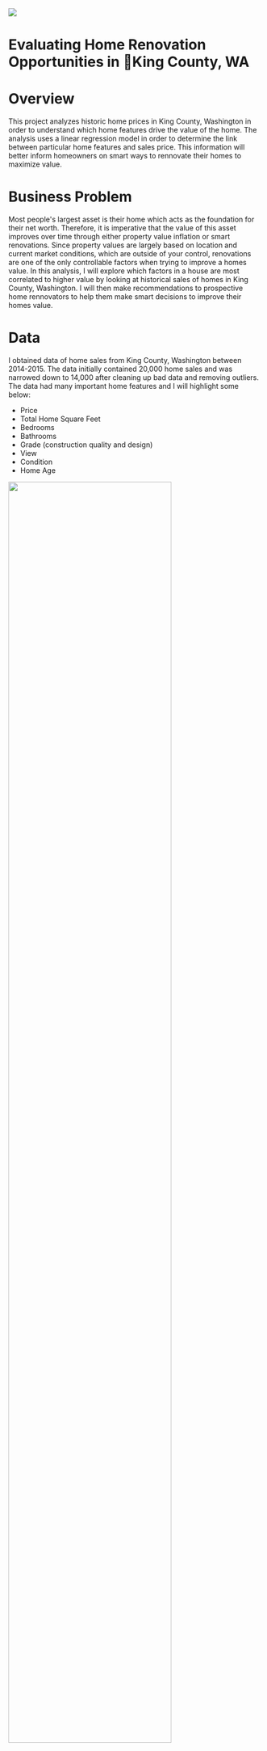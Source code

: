 <img src='Images/Rennovation README Title.png'>

# Evaluating Home Renovation Opportunities in King County, WA

# Overview

This project analyzes historic home prices in King County, Washington in order to understand which home features drive the value of the home. The analysis uses a linear regression model in order to determine the link between particular home features and sales price. This information will better inform homeowners on smart ways to rennovate their homes to maximize value.

# Business Problem

Most people's largest asset is their home which acts as the foundation for their net worth. Therefore, it is imperative that the value of this asset improves over time through either property value inflation or smart renovations. Since property values are largely based on location and current market conditions, which are outside of your control, renovations are one of the only controllable factors when trying to improve a homes value. In this analysis, I will explore which factors in a house are most correlated to higher value by looking at historical sales of homes in King County, Washington. I will then make recommendations to prospective home rennovators to help them make smart decisions to improve their homes value.

# Data

I obtained data of home sales from King County, Washington between 2014-2015. The data initially contained 20,000 home sales and was narrowed down to 14,000 after cleaning up bad data and removing outliers. The data had many important home features and I will highlight some below:
- Price 
- Total Home Square Feet
- Bedrooms
- Bathrooms
- Grade (construction quality and design)
- View
- Condition
- Home Age

<img src='Images/Zipcode Map of Median Home Prices.png' width=80%>

# Methods

This project focuses on utilizing the historic pricing data and home features to model which features can most accurately predict the value of a home. Most home features were utilized in developing a linear regression model to best predict the homes value, however, I will focus on only features a homeowner can control when providing my recommendations. Considerations were made on the data to ensure the final model is accurate and adheres to the requirements of linearity between features and price, multicollinearity between features and normality and homoscedasticity of the model's residuals.

# Results

The model analyzes how specific features of a home affect its value and uses this analysis to then determine a "best fit" prediction when trying to take in new home features and produce a new home value. Here is how the model classified each home feature with respect to how it influenced a homes value:

<img src='Images/Model Feature Influence.png'>

The feature which affects a home's value most positively is Total Home Square Feet. The grade of construction is also an important feature to predicting a home's value. The model utilizes the impact of the home features to give insights into rennovation opportunities.

## Rennovation Opportunity: Finish a 700 sqft Basement 

The model shows that having a basement negatively impacts a home's value. However, if a home has an unfinished basement with over 350 square feet then the extra square feet to the house may offset the negative affect of the basement. The median basement size for homes in this area is 700 square feet. If a homeowner would like to finish their basement which would add 700 square feet and use a high quality grade of construction, the predicted increase in a home's value is $81,000:

<img src='Images/Basement Rennovation.png'>

## Rennovation Opportunity: Add a Full Size Bathroom

The model shows that adding a bathroom positively impacts a home's value. If a homeowner were to add a full size bathroom (60 sqft) with high construction quality the model predicts an increase in a home's value of $43,200:

<img src='Images/Bathroom Rennovation.png'>

# Conclusions

For a homeowner looking to improve their home's value through rennovation, finishing a large basement or adding a full size bathroom will significantly improve a home's value. It is extremly important that the amount of additional square feet is large enough to offset costs and that the construction quality is high enough to last many years to come. Lastly, a few words of caution: The model suggests that adding an entire floor or adding a bedroom will most likely negatively impact a home's value unless the additional square feet is large enough to offset the negative impact and cost.

## **For More Information**

Please review our full analysis in my [Jupyter Notebook](https://github.com/bentson1187/dsc-phase-2-project/blob/231d7829a588150c9e801101b9ef99029747c3db/Bentson,%20Brian%20Phase%202%20Project.ipynb) or my [presentation](https://github.com/bentson1187/dsc-phase-2-project/blob/231d7829a588150c9e801101b9ef99029747c3db/Stakeholder%20Presentation.pptx).

For any additional questions, please contact **Brian Bentson, bentson.brian@gmail.com**

## Repository Structure

Describe the structure of your repository and its contents, for example:

```
├── README.md                           <- The top-level README for reviewers of this project
├── Bentson,Brian Phase 2 Project.ipynb <- Narrative documentation of analysis in Jupyter notebook
├── Jupyter Notebook.pdf                <- PDF version of the analysis in Jupyter notebook
├── Microsoft Presentation.pdf          <- PDF version of project presentation
├── data                          <- Both sourced externally and generated from code
└── images                              <- Both sourced externally and generated from code
```
